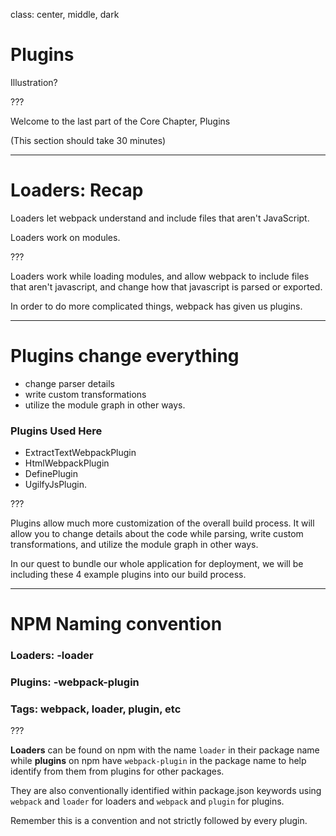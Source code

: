 class: center, middle, dark

# Plugins
Illustration?

???

Welcome to the last part of the Core Chapter, Plugins

(This section should take 30 minutes)

---

# Loaders: Recap

Loaders let webpack understand and include files that aren't JavaScript.

Loaders work on modules.

???

Loaders work while loading modules, and allow webpack to include files that aren't javascript, and change how that javascript is parsed or exported.

In order to do more complicated things, webpack has given us plugins.

---

# Plugins change everything

- change parser details
- write custom transformations
- utilize the module graph in other ways.

### Plugins Used Here

- ExtractTextWebpackPlugin
- HtmlWebpackPlugin
- DefinePlugin
- UgilfyJsPlugin.

???

Plugins allow much more customization of the overall build process.  It will allow you to change details about the code while parsing, write custom transformations, and utilize the module graph in other ways.

In our quest to bundle our whole application for deployment, we will be including these 4 example plugins into our build process.

---

# NPM Naming convention

### Loaders: -loader

### Plugins: -webpack-plugin

### Tags: webpack, loader, plugin, etc

???

__Loaders__ can be found on npm with the name `loader` in their package name while __plugins__ on npm have `webpack-plugin` in the package name to help identify from them from plugins for other packages.

They are also conventionally identified within package.json keywords using `webpack` and `loader` for loaders and `webpack` and `plugin` for plugins.

Remember this is a convention and not strictly followed by every plugin.
